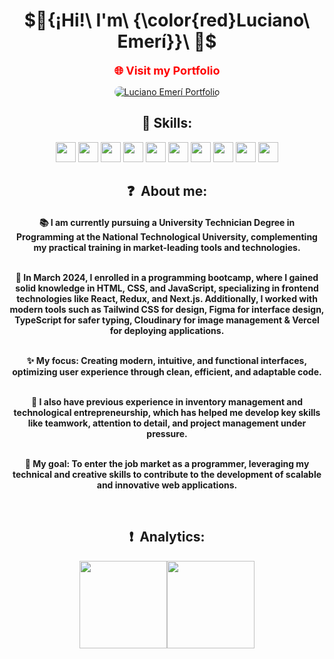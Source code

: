 <div align="center">

# $🔻{¡Hi!\ I'm\ {\color{red}Luciano\ Emerí}}\ 🔻$

<a href="https://lucianoemeri.com.ar" target="_blank" style="
  font-size: 18px; 
  font-weight: bold; 
  color: #ff0000; 
  text-decoration: none;" 
  onmouseover="this.style.color='#d10000'" 
  onmouseout="this.style.color='#ff0000'">
  🌐 Visit my Portfolio
</a>

<a href="https://lucianoemeri.com.ar" target="_blank">
  <img src="https://i1.sndcdn.com/visuals-000197783434-2xJppG-t2480x520.jpg" alt="Luciano Emerí Portfolio" style="max-width: 100%; border-radius: 10px;">
</a>

<h2>🚩 Skills: </h2>
<img width ='32px' src ='https://raw.githubusercontent.com/rahulbanerjee26/githubAboutMeGenerator/main/icons/html.svg'> 
<img width ='32px' src ='https://raw.githubusercontent.com/rahulbanerjee26/githubAboutMeGenerator/main/icons/css.svg'> 
<img width ='32px' src ='https://raw.githubusercontent.com/rahulbanerjee26/githubAboutMeGenerator/main/icons/javascript.svg'> 
<img width ='32px' src ='https://raw.githubusercontent.com/rahulbanerjee26/githubAboutMeGenerator/main/icons/typescript.svg'> 
<img width ='32px' src ='https://raw.githubusercontent.com/rahulbanerjee26/githubAboutMeGenerator/main/icons/reactjs.svg'> 
<img width ='32px' src ='https://raw.githubusercontent.com/rahulbanerjee26/githubAboutMeGenerator/main/icons/redux.svg'> 
<img width ='32px' src ='https://raw.githubusercontent.com/rahulbanerjee26/githubAboutMeGenerator/main/icons/nextjs.svg'> 
<img width ='32px' src ='https://raw.githubusercontent.com/rahulbanerjee26/githubAboutMeGenerator/main/icons/express.svg'> 
<img width ='32px' src ='https://raw.githubusercontent.com/rahulbanerjee26/githubAboutMeGenerator/main/icons/tailwind.svg'> 
<img width ='32px' src ='https://raw.githubusercontent.com/rahulbanerjee26/githubAboutMeGenerator/main/icons/figma.svg'> 

<br>
<h2 align="center"> ❓ &nbsp;About me:</h2>

<h4 align="center">
📚 I am currently pursuing a University Technician Degree in Programming at the National Technological University, complementing my practical training in market-leading tools and technologies.
</p>
<br>
💎 In March 2024, I enrolled in a programming bootcamp, where I gained solid knowledge in HTML, CSS, and JavaScript, specializing in frontend technologies like React, Redux, and Next.js. Additionally, I worked with modern tools such as Tailwind CSS for design, Figma for interface design, TypeScript for safer typing, Cloudinary for image management & Vercel for deploying applications.
</p>
<br>
✨ My focus: Creating modern, intuitive, and functional interfaces, optimizing user experience through clean, efficient, and adaptable code.
</p>
<br>
💼 I also have previous experience in inventory management and technological entrepreneurship, which has helped me develop key skills like teamwork, attention to detail, and project management under pressure.
</p>
<br>
🚀 My goal: To enter the job market as a programmer, leveraging my technical and creative skills to contribute to the development of scalable and innovative web applications.
</p>
<br>
  
<h2 align="center"> ❗ &nbsp;Analytics:</h2>

<div align="center">
<p align="center">
<a href="https://github.com/LucianoEmeri">
<img height="140em" src="https://github-readme-stats.vercel.app/api?username=LucianoEmeri&show_icons=true&theme=shadow_red&text_color=fff&bg_color=000"/><img height="140em" src="https://github-readme-stats.vercel.app/api/pin?username=LucianoEmeri&repo=LucianoEmeri&show_icons=true&theme=shadow_red&text_color=fff&bg_color=000"/>
</a>
</p>
</div>

